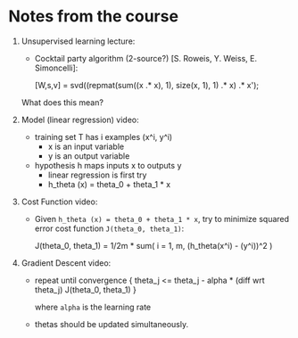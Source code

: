 # Notes from the course

1. Unsupervised learning lecture:

    - Cocktail party algorithm (2-source?) [S. Roweis, Y. Weiss, E. Simoncelli]:

        [W,s,v] = svd((repmat(sum((x .* x), 1), size(x, 1), 1) .* x) .* x');

    What does this mean?

2. Model (linear regression) video:

    - training set T has i examples (x^i, y^i)
      - x is an input variable
      - y is an output variable
    - hypothesis h maps inputs x to outputs y
      - linear regression is first try
      - h_theta (x) = theta_0 + theta_1 * x

3. Cost Function video:

    - Given `h_theta (x) = theta_0 + theta_1 * x`,
      try to minimize squared error cost function `J(theta_0, theta_1)`:

        J(theta_0, theta_1) = 1/2m * sum( i = 1, m, (h_theta(x^i) - (y^i))^2 )

4. Gradient Descent video:

    - repeat until convergence {
        theta_j <= theta_j - alpha * (diff wrt theta_j) J(theta_0, theta_1)
      }

      where `alpha` is the learning rate
    - thetas should be updated simultaneously.
